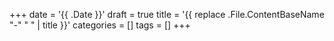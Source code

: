 +++
date = '{{ .Date }}'
draft = true
title = '{{ replace .File.ContentBaseName "-" " " | title }}'
categories = []
tags = []
+++
